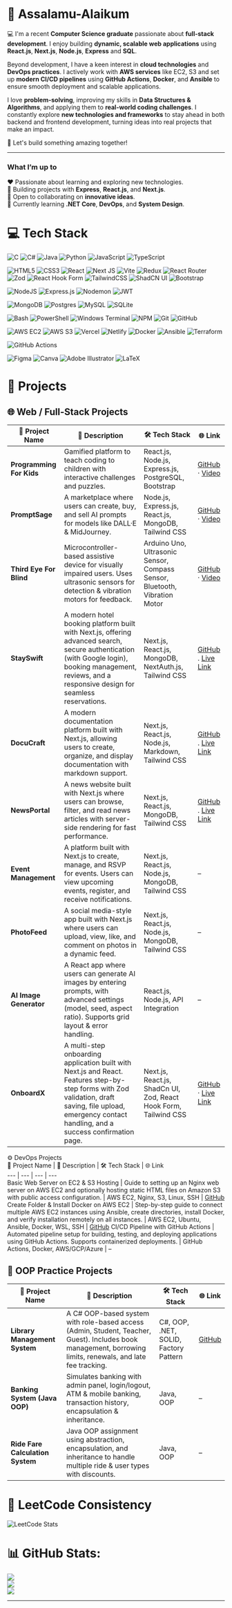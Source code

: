 # 💫 Assalamu-Alaikum

💻 I'm a recent **Computer Science graduate** passionate about **full-stack development**. I enjoy building **dynamic, scalable web applications** using **React.js**, **Next.js**, **Node.js**, **Express** and **SQL**.  

Beyond development, I have a keen interest in **cloud technologies** and **DevOps practices**. I actively work with **AWS services** like EC2, S3 and set up **modern CI/CD pipelines** using **GitHub Actions**, **Docker**, and **Ansible** to ensure smooth deployment and scalable applications.  

I love **problem-solving**, improving my skills in **Data Structures & Algorithms**, and applying them to **real-world coding challenges**. I constantly explore **new technologies and frameworks** to stay ahead in both backend and frontend development, turning ideas into real projects that make an impact.  

🚀 Let's build something amazing together! 
   
---

### What I’m up to  

♥️ Passionate about learning and exploring new technologies.  
🔭 Building projects with **Express**, **React.js**, and **Next.js**.  
👯 Open to collaborating on **innovative ideas**.  
🌱 Currently learning **.NET Core**, **DevOps**, and **System Design**. 

# 💻 Tech Stack

![C](https://img.shields.io/badge/c-%2300599C.svg?style=flat&logo=c&logoColor=white) 
![C#](https://img.shields.io/badge/c%23-%23239120.svg?style=flat&logo=c-sharp&logoColor=white) 
![Java](https://img.shields.io/badge/java-%23ED8B00.svg?style=flat&logo=openjdk&logoColor=white) 
![Python](https://img.shields.io/badge/python-3670A0?style=flat&logo=python&logoColor=ffdd54)
![JavaScript](https://img.shields.io/badge/javascript-%23323330.svg?style=flat&logo=javascript&logoColor=%23F7DF1E) 
![TypeScript](https://img.shields.io/badge/typescript-%23007ACC.svg?style=flat&logo=typescript&logoColor=white)

![HTML5](https://img.shields.io/badge/html5-%23E34F26.svg?style=flat&logo=html5&logoColor=white) 
![CSS3](https://img.shields.io/badge/css3-%231572B6.svg?style=flat&logo=css3&logoColor=white) 
![React](https://img.shields.io/badge/react-%2320232a.svg?style=flat&logo=react&logoColor=%2361DAFB) 
![Next JS](https://img.shields.io/badge/Next-black?style=flat&logo=next.js&logoColor=white) 
![Vite](https://img.shields.io/badge/vite-%23646CFF.svg?style=flat&logo=vite&logoColor=white) 
![Redux](https://img.shields.io/badge/redux-%23593d88.svg?style=flat&logo=redux&logoColor=white) 
![React Router](https://img.shields.io/badge/React_Router-CA4245?style=flat&logo=react-router&logoColor=white) 
![Zod](https://img.shields.io/badge/-Zod-000000?style=flat&logo=zod&logoColor=white)
![React Hook Form](https://img.shields.io/badge/React%20Hook%20Form-%23EC5990.svg?style=flat&logo=reacthookform&logoColor=white) 
![TailwindCSS](https://img.shields.io/badge/tailwindcss-%2338B2AC.svg?style=flat&logo=tailwind-css&logoColor=white)
![ShadCN UI](https://img.shields.io/badge/ShadCN%20UI-2563EB?style=flat&logo=shadcn&logoColor=white)
![Bootstrap](https://img.shields.io/badge/Bootstrap-7952B3?style=flat&logo=bootstrap&logoColor=white)

![NodeJS](https://img.shields.io/badge/node.js-6DA55F?style=flat&logo=node.js&logoColor=white) 
![Express.js](https://img.shields.io/badge/express.js-%23404d59.svg?style=flat&logo=express&logoColor=%2361DAFB) 
![Nodemon](https://img.shields.io/badge/NODEMON-%23323330.svg?style=flat&logo=nodemon&logoColor=%BBDEAD) 
![JWT](https://img.shields.io/badge/JWT-black?style=flat&logo=JSON%20web%20tokens)

![MongoDB](https://img.shields.io/badge/MongoDB-%234ea94b.svg?style=flat&logo=mongodb&logoColor=white) 
![Postgres](https://img.shields.io/badge/postgres-%23316192.svg?style=flat&logo=postgresql&logoColor=white) 
![MySQL](https://img.shields.io/badge/mysql-4479A1.svg?style=flat&logo=mysql&logoColor=white) 
![SQLite](https://img.shields.io/badge/sqlite-%2307405e.svg?style=flat&logo=sqlite&logoColor=white)

![Bash](https://img.shields.io/badge/bash-%23121011.svg?style=flat&logo=gnu-bash&logoColor=white) 
![PowerShell](https://img.shields.io/badge/PowerShell-%235391FE.svg?style=flat&logo=powershell&logoColor=white) 
![Windows Terminal](https://img.shields.io/badge/Windows%20Terminal-%234D4D4D.svg?style=flat&logo=windows-terminal&logoColor=white) 
![NPM](https://img.shields.io/badge/NPM-%23CB3837.svg?style=flat&logo=npm&logoColor=white) 
![Git](https://img.shields.io/badge/git-%23F05033.svg?style=flat&logo=git&logoColor=white) 
![GitHub](https://img.shields.io/badge/github-%23121011.svg?style=flat&logo=github&logoColor=white)

![AWS EC2](https://img.shields.io/badge/AWS%20EC2-FF9900?style=flat&logo=amazon-ec2&logoColor=white)
![AWS S3](https://img.shields.io/badge/AWS%20S3-569A31?style=flat&logo=amazons3&logoColor=white)
![Vercel](https://img.shields.io/badge/vercel-%23000000.svg?style=flat&logo=vercel&logoColor=white)
![Netlify](https://img.shields.io/badge/Netlify-00C7B7?style=flat&logo=netlify&logoColor=white)
![Docker](https://img.shields.io/badge/docker-%230db7ed.svg?style=flat&logo=docker&logoColor=white)
![Ansible](https://img.shields.io/badge/Ansible-EE0000?style=flat&logo=ansible&logoColor=white)
![Terraform](https://img.shields.io/badge/Terraform-623CE4?style=flat&logo=terraform&logoColor=white)


![GitHub Actions](https://img.shields.io/badge/github%20actions-%232671E5.svg?style=flat&logo=githubactions&logoColor=white)

![Figma](https://img.shields.io/badge/figma-%23F24E1E.svg?style=flat&logo=figma&logoColor=white) 
![Canva](https://img.shields.io/badge/Canva-%2300C4CC.svg?style=flat&logo=Canva&logoColor=white) 
![Adobe Illustrator](https://img.shields.io/badge/adobe%20illustrator-%23FF9A00.svg?style=flat&logo=adobe%20illustrator&logoColor=white) 
![LaTeX](https://img.shields.io/badge/latex-%23008080.svg?style=flat&logo=latex&logoColor=white)


# 📂 Projects 

## 🌐 Web / Full-Stack Projects

| 🚀 Project Name | 📝 Description | 🛠️ Tech Stack | 🌐 Link |
|-----------------|----------------|---------------|---------|
| **Programming For Kids** | Gamified platform to teach coding to children with interactive challenges and puzzles. | React.js, Node.js, Express.js, PostgreSQL, Bootstrap | [GitHub](https://github.com/farhan19999/Programming-For-Kids) · [Video](https://youtu.be/swwpaDf4fcs?si=oQoKh2DARnZM52PO) |
| **PromptSage** | A marketplace where users can create, buy, and sell AI prompts for models like DALL·E & MidJourney. | Node.js, Express.js, React.js, MongoDB, Tailwind CSS | [GitHub](https://github.com/MAHBUB-99/Project-PromptSage) · [Video](https://www.youtube.com/watch?v=P1j9AOkzhqU) |
| **Third Eye For Blind** | Microcontroller-based assistive device for visually impaired users. Uses ultrasonic sensors for detection & vibration motors for feedback. | Arduino Uno, Ultrasonic Sensor, Compass Sensor, Bluetooth, Vibration Motor | [GitHub](https://github.com/MAHBUB-99/CSE-316_Microcontroller-Project) · [Video](https://youtu.be/RtrROTO9bsk?si=J1tAzmDtqypnOe6Z) |
| **StaySwift** | A modern hotel booking platform built with Next.js, offering advanced search, secure authentication (with Google login), booking management, reviews, and a responsive design for seamless reservations. | Next.js, React.js, MongoDB, NextAuth.js, Tailwind CSS | [GitHub](https://github.com/MAHBUB-99/StaySwift) . [Live Link](https://stay-swift-chi.vercel.app/) |
| **DocuCraft** | A modern documentation platform built with Next.js, allowing users to create, organize, and display documentation with markdown support.  | Next.js, React.js, Node.js, Markdown, Tailwind CSS | [GitHub](https://github.com/MAHBUB-99/DocuCraft) . [Live Link](https://docucraft-swart.vercel.app/) |
| **NewsPortal** | A news website built with Next.js where users can browse, filter, and read news articles with server-side rendering for fast performance. | Next.js, React.js, MongoDB, Tailwind CSS | [GitHub](https://github.com/MAHBUB-99/News-Portal) . [Live Link](https://news-portal-chi-three.vercel.app/en) |
| **Event Management** | A platform built with Next.js to create, manage, and RSVP for events. Users can view upcoming events, register, and receive notifications. | Next.js, React.js, Node.js, MongoDB, Tailwind CSS | – |
| **PhotoFeed** | A social media-style app built with Next.js where users can upload, view, like, and comment on photos in a dynamic feed. | Next.js, React.js, Node.js, MongoDB, Tailwind CSS | – |
| **AI Image Generator** | A React app where users can generate AI images by entering prompts, with advanced settings (model, seed, aspect ratio). Supports grid layout & error handling. | React.js, Node.js, API Integration | – |
| **OnboardX** | A multi-step onboarding application built with Next.js and React. Features step-by-step forms with Zod validation, draft saving, file upload, emergency contact handling, and a success confirmation page. | Next.js, React.js, ShadCn UI, Zod, React Hook Form, Tailwind CSS |[GitHub](https://github.com/MAHBUB-99/OnboardX) · [Live Link](https://onboardpage.netlify.app/) |


⚙️ DevOps Projects  
🚀 Project Name | 📝 Description | 🛠️ Tech Stack | 🌐 Link  
--- | --- | --- | ---  
Basic Web Server on EC2 & S3 Hosting | Guide to setting up an Nginx web server on AWS EC2 and optionally hosting static HTML files on Amazon S3 with public access configuration. | AWS EC2, Nginx, S3, Linux, SSH | [GitHub](https://github.com/MAHBUB-99/AWS---WebServer-on-EC2-S3-Bucket)  
Create Folder & Install Docker on AWS EC2 | Step-by-step guide to connect multiple AWS EC2 instances using Ansible, create directories, install Docker, and verify installation remotely on all instances. | AWS EC2, Ubuntu, Ansible, Docker, WSL, SSH | [GitHub](https://github.com/MAHBUB-99/Ansible-Basic)
CI/CD Pipeline with GitHub Actions | Automated pipeline setup for building, testing, and deploying applications using GitHub Actions. Supports containerized deployments. | GitHub Actions, Docker, AWS/GCP/Azure | –  




## 🧩 OOP Practice Projects

| 🚀 Project Name | 📝 Description | 🛠️ Tech Stack | 🌐 Link |
|-----------------|----------------|---------------|---------|
| **Library Management System** | A C# OOP-based system with role-based access (Admin, Student, Teacher, Guest). Includes book management, borrowing limits, renewals, and late fee tracking. | C#, OOP, .NET, SOLID, Factory Pattern | [GitHub](https://github.com/MAHBUB-99/C-Sharp/tree/main/LibraryManagementSystem) |
| **Banking System (Java OOP)** | Simulates banking with admin panel, login/logout, ATM & mobile banking, transaction history, encapsulation & inheritance. | Java, OOP | – |
| **Ride Fare Calculation System** | Java OOP assignment using abstraction, encapsulation, and inheritance to handle multiple ride & user types with discounts. | Java, OOP | – |

# 🧮 LeetCode Consistency
![LeetCode Stats](https://leetcard.jacoblin.cool/MAHBUB_?theme=dark&ext=heatmap)


# 📊 GitHub Stats:
![](https://github-readme-stats.vercel.app/api?username=MAHBUB-99&theme=radical&hide_border=false&include_all_commits=false&count_private=false)      <br/>
![](https://nirzak-streak-stats.vercel.app/?user=MAHBUB-99&theme=radical&hide_border=false) <br/>
![](https://github-readme-stats.vercel.app/api/top-langs/?username=MAHBUB-99&theme=radical&hide_border=false&include_all_commits=false&count_private=false&layout=compact)

---
